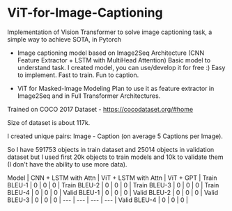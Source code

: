 # ViT-for-Image-Captioning
Implementation of Vision Transformer to solve image captioning task, a simple way to achieve SOTA, in Pytorch

* Image captioning model based on Image2Seq Architecture (CNN Feature Extractor + LSTM with MultiHead Attention)
Basic model to understand task. I created model, you can use/develop it for free :) Easy to implement. Fast to train. Fun to caption.

* ViT for Masked-Image Modeling
Plan to use it as feature extractor in Image2Seq and in Full Transformer Architectures.

Trained on COCO 2017 Dataset - https://cocodataset.org/#home

Size of dataset is about 117k. 

I created unique pairs: Image - Caption (on average 5 Captions per Image). 

So I have 591753 objects in train dataset and 25014 objects in validation dataset but I used first 20k objects to train models and 10k to validate them (I don't have the ability to use more data).

Model | CNN + LSTM with Attn | ViT + LSTM with Attn | ViT + GPT |
Train BLEU-1 | 0 | 0 | 0 |
Train BLEU-2 | 0 | 0 | 0 |
Train BLEU-3 | 0 | 0 | 0 |
Train BLEU-4 | 0 | 0 | 0 |
Valid BLEU-1 | 0 | 0 | 0 |
Valid BLEU-2 | 0 | 0 | 0 |
Valid BLEU-3 | 0 | 0 | 0 |
--- | --- | --- | --- |
Valid BLEU-4 | 0 | 0 | 0 |
